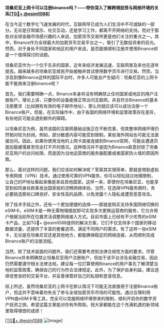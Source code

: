 **坦桑尼亚上网卡可以注册binance吗？——带你深入了解跨境投资与网络环境的关系[[TG💪+ @esim1088](https://t.me/s/esim1088)]**

在当今这个数字化飞速发展的时代，互联网早已成为人们生活中不可或缺的一部分。无论是日常娱乐、社交互动，还是学习工作，都离不开网络的支持。而对于那些对全球金融市场感兴趣的人来说，加密货币交易所更是他们关注的重点之一。其中，Binance作为全球最大的加密货币交易平台之一，吸引了无数投资者的目光。然而，对于身处不同国家和地区的用户来说，是否能够顺利注册并使用Binance却是一个值得探讨的话题。

坦桑尼亚作为一个位于东非的国家，近年来经济发展迅速，互联网普及率也在逐年提高。越来越多的坦桑尼亚居民开始接触并尝试使用数字货币进行交易。然而，当涉及到像Binance这样的国际平台时，许多人可能会产生疑问：坦桑尼亚的上网卡能不能用来注册binance呢？

首先，我们需要明确一点，Binance本身并没有明确禁止任何国家或地区的用户注册账户。理论上讲，只要你的设备能够正常访问互联网，并且符合Binance的基本注册要求（比如拥有有效的电子邮件地址），那么你就应该可以成功注册一个Binance账户。但是，在实际操作中，由于各国的网络环境和监管政策存在差异，有些地区可能会遇到额外的障碍。

以坦桑尼亚为例，虽然该国的互联网基础设施正在不断完善，但其整体网络环境仍然相对较为封闭。例如，部分敏感内容可能受到限制，某些海外网站也可能无法直接访问。因此，如果你使用当地的上网卡直接连接到Binance官网，可能会遭遇页面加载缓慢甚至完全打不开的情况。这种情况并不是因为Binance故意封锁了坦桑尼亚用户的访问权限，而是因为当地运营商的服务器配置或者国家防火墙的原因所致。

那么，面对这样的问题，我们应该如何解决呢？答案其实很简单，那就是借助虚拟专用网络（VPN）技术。通过使用可靠的VPN服务，你可以轻松绕过地理限制，让自己的IP地址看起来像是来自其他国家。这样一来，即使你在坦桑尼亚，也能享受到如同身处欧美发达国家般的流畅网络体验。当然，在选择VPN服务商时，务必要挑选那些口碑良好、安全性高的品牌，以免泄露个人隐私或遭受恶意攻击。

除了技术手段之外，还有一个更加便捷的选择——那就是购买支持多国网络切换的eSIM卡。eSIM卡是一种无需物理插拔即可实现多次更换运营商的服务，它允许用户根据当前所在位置灵活调整网络接入方式。目前市面上已经有不少优秀的eSIM卡产品，比如TG💪+ @esim1088提供的解决方案，它们不仅支持多个国家的移动数据流量，还提供了丰富的套餐选项，满足不同用户的需求。有了这样一张eSIM卡，无论是在坦桑尼亚还是其他地方，都能确保稳定的网络连接，从而顺利完成Binance账户的注册流程。

当然，除了技术层面的问题外，我们还需要考虑到法律合规性方面的要求。尽管Binance并未明确禁止坦桑尼亚用户注册账户，但由于该平台涉及金融交易，因此仍然需要遵守相关法律法规。建议每一位打算使用Binance的用户事先了解清楚当地的监管政策，确保自己的行为符合法律规定。此外，为了保护自身利益，建议选择信誉良好的交易平台，并妥善保管好自己的私钥和登录信息。

综上所述，虽然坦桑尼亚的上网卡在默认情况下可能无法直接用于注册Binance账户，但这并不意味着你失去了参与全球加密货币市场的可能性。通过合理利用VPN或eSIM卡等工具，完全可以克服网络环境带来的限制，顺利开启你的数字资产投资之旅。希望这篇文章能对你有所帮助，祝大家都能在这个充满机遇的新领域里取得理想的成绩！

[[TG💪+ @esim1088](https://t.me/s/esim1088) ![Image](https://i.postimg.cc/4NQfJmqS/Snipaste-2025-05-13-00-14-12.png)]